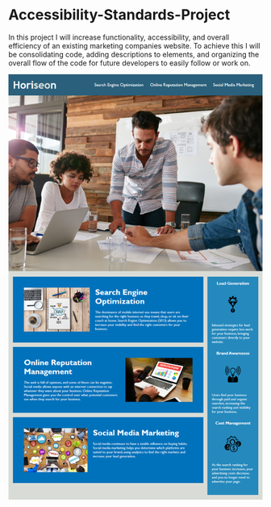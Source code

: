 # Accessibility-Standards-Project

In this project I will increase functionality, accessibility, and overall efficiency of an existing marketing companies website. To achieve this I will be consolidating code, adding descriptions to elements, and organizing the overall flow of the code for future developers to easily follow or work on. 

![The Horiseon webpage includes a navigation bar, a header image, and cards with text and images at the bottom of the page.](./assets/01-html-css-git-homework-demo.png)